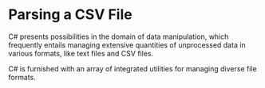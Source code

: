 # Parsing a CSV File
C# presents possibilities in the domain of data manipulation, which frequently entails managing extensive quantities of unprocessed data in various formats, like text files and CSV files.

C# is furnished with an array of integrated utilities for managing diverse file formats.
